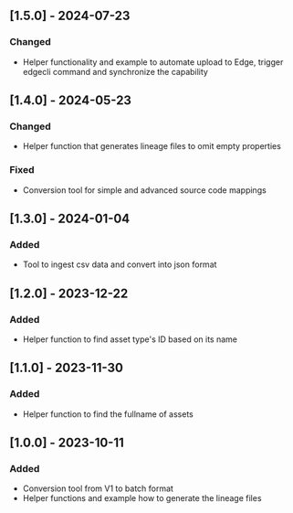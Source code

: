 ## [1.5.0] - 2024-07-23

### Changed

- Helper functionality and example to automate upload to Edge, trigger edgecli command and synchronize the capability

## [1.4.0] - 2024-05-23

### Changed

- Helper function that generates lineage files to omit empty properties

### Fixed

- Conversion tool for simple and advanced source code mappings

## [1.3.0] - 2024-01-04

### Added

 - Tool to ingest csv data and convert into json format

## [1.2.0] - 2023-12-22
  
### Added

 - Helper function to find asset type's ID based on its name
 
## [1.1.0] - 2023-11-30
  
### Added

 - Helper function to find the fullname of assets 
 
## [1.0.0] - 2023-10-11
 
### Added

 - Conversion tool from V1 to batch format
 - Helper functions and example how to generate the lineage files
   
